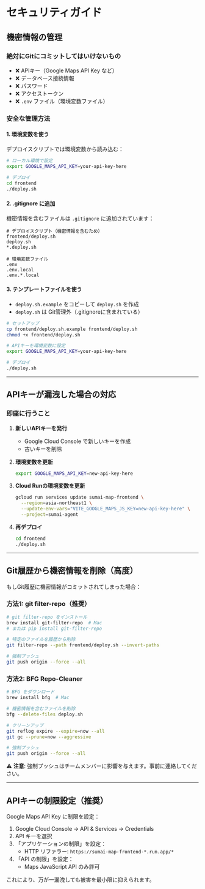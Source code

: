 # セキュリティガイド

## 機密情報の管理

### 絶対にGitにコミットしてはいけないもの

- ❌ APIキー（Google Maps API Key など）
- ❌ データベース接続情報
- ❌ パスワード
- ❌ アクセストークン
- ❌ `.env` ファイル（環境変数ファイル）

### 安全な管理方法

#### 1. 環境変数を使う

デプロイスクリプトでは環境変数から読み込む：

```bash
# ローカル環境で設定
export GOOGLE_MAPS_API_KEY=your-api-key-here

# デプロイ
cd frontend
./deploy.sh
```

#### 2. .gitignore に追加

機密情報を含むファイルは `.gitignore` に追加されています：

```
# デプロイスクリプト（機密情報を含むため）
frontend/deploy.sh
deploy.sh
*.deploy.sh

# 環境変数ファイル
.env
.env.local
.env.*.local
```

#### 3. テンプレートファイルを使う

- `deploy.sh.example` をコピーして `deploy.sh` を作成
- `deploy.sh` は Git管理外（.gitignoreに含まれている）

```bash
# セットアップ
cp frontend/deploy.sh.example frontend/deploy.sh
chmod +x frontend/deploy.sh

# APIキーを環境変数に設定
export GOOGLE_MAPS_API_KEY=your-api-key-here

# デプロイ
./deploy.sh
```

---

## APIキーが漏洩した場合の対応

### 即座に行うこと

1. **新しいAPIキーを発行**
   - Google Cloud Console で新しいキーを作成
   - 古いキーを削除

2. **環境変数を更新**
   ```bash
   export GOOGLE_MAPS_API_KEY=new-api-key-here
   ```

3. **Cloud Runの環境変数を更新**
   ```bash
   gcloud run services update sumai-map-frontend \
     --region=asia-northeast1 \
     --update-env-vars="VITE_GOOGLE_MAPS_JS_KEY=new-api-key-here" \
     --project=sumai-agent
   ```

4. **再デプロイ**
   ```bash
   cd frontend
   ./deploy.sh
   ```

---

## Git履歴から機密情報を削除（高度）

もしGit履歴に機密情報がコミットされてしまった場合：

### 方法1: git filter-repo（推奨）

```bash
# git filter-repo をインストール
brew install git-filter-repo  # Mac
# または pip install git-filter-repo

# 特定のファイルを履歴から削除
git filter-repo --path frontend/deploy.sh --invert-paths

# 強制プッシュ
git push origin --force --all
```

### 方法2: BFG Repo-Cleaner

```bash
# BFG をダウンロード
brew install bfg  # Mac

# 機密情報を含むファイルを削除
bfg --delete-files deploy.sh

# クリーンアップ
git reflog expire --expire=now --all
git gc --prune=now --aggressive

# 強制プッシュ
git push origin --force --all
```

⚠️ **注意**: 強制プッシュはチームメンバーに影響を与えます。事前に連絡してください。

---

## APIキーの制限設定（推奨）

Google Maps API Key に制限を設定：

1. Google Cloud Console → API & Services → Credentials
2. API キーを選択
3. 「アプリケーションの制限」を設定：
   - HTTP リファラー: `https://sumai-map-frontend-*.run.app/*`
4. 「API の制限」を設定：
   - Maps JavaScript API のみ許可

これにより、万が一漏洩しても被害を最小限に抑えられます。
